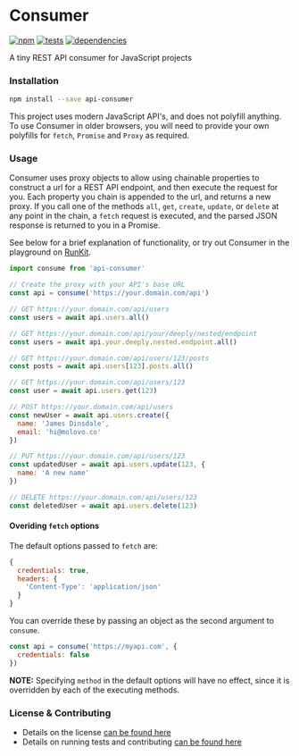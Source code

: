 # Consumer

[![npm](http://img.shields.io/npm/v/api-consumer.svg?style=flat)](https://badge.fury.io/js/api-consumer) [![tests](http://img.shields.io/travis/molovo/consumer/master.svg?style=flat)](https://travis-ci.org/molovo/consumer) [![dependencies](http://img.shields.io/david/molovo/consumer.svg?style=flat)](https://david-dm.org/molovo/consumer)

A tiny REST API consumer for JavaScript projects

### Installation

```sh
npm install --save api-consumer
```

This project uses modern JavaScript API's, and does not polyfill anything. To use Consumer in older browsers, you will need to provide your own polyfills for `fetch`, `Promise` and `Proxy` as required.

### Usage

Consumer uses proxy objects to allow using chainable properties to construct a url for a REST API endpoint, and then execute the request for you. Each property you chain is appended to the url, and returns a new proxy. If you call one of the methods `all`, `get`, `create`, `update`, or `delete` at any point in the chain, a `fetch` request is executed, and the parsed JSON response is returned to you in a Promise.

See below for a brief explanation of functionality, or try out Consumer in the playground on [RunKit](https://runkit.com/molovo/api-consumer).

```js
import consume from 'api-consumer'

// Create the proxy with your API's base URL
const api = consume('https://your.domain.com/api')

// GET https://your.domain.com/api/users
const users = await api.users.all()

// GET https://your.domain.com/api/your/deeply/nested/endpoint
const users = await api.your.deeply.nested.endpoint.all()

// GET https://your.domain.com/api/users/123/posts
const posts = await api.users[123].posts.all()

// GET https://your.domain.com/api/users/123
const user = await api.users.get(123)

// POST https://your.domain.com/api/users
const newUser = await api.users.create({
  name: 'James Dinsdale',
  email: 'hi@molovo.co'
})

// PUT https://your.domain.com/api/users/123
const updatedUser = await api.users.update(123, {
  name: 'A new name'
})

// DELETE https://your.domain.com/api/users/123
const deletedUser = await api.users.delete(123)
```

#### Overiding `fetch` options

The default options passed to `fetch` are:

```js
{
  credentials: true,
  headers: {
    'Content-Type': 'application/json'
  }
}
```

You can override these by passing an object as the second argument to `consume`.

```js
const api = consume('https://myapi.com', {
  credentials: false
})
```

**NOTE:** Specifying `method` in the default options will have no effect, since it is overridden by each of the executing methods.

### License & Contributing

- Details on the license [can be found here](LICENSE.md)
- Details on running tests and contributing [can be found here](contributing.md)
